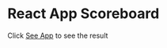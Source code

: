 # React App Scoreboard
Click [See App](https://oleksiimyzgin.github.io/React_App_Scoreboard/) to see the result 
